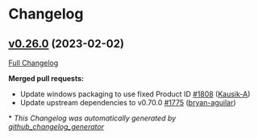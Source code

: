 # Changelog

## [v0.26.0](https://github.com/aws-observability/aws-otel-collector/tree/v0.26.0) (2023-02-02)

[Full Changelog](https://github.com/aws-observability/aws-otel-collector/compare/v0.25.0...v0.26.0)

**Merged pull requests:**

- Update windows packaging to use fixed Product ID [\#1808](https://github.com/aws-observability/aws-otel-collector/pull/1808) ([Kausik-A](https://github.com/Kausik-A))
- Update upstream dependencies to v0.70.0 [\#1775](https://github.com/aws-observability/aws-otel-collector/pull/1775) ([bryan-aguilar](https://github.com/bryan-aguilar))

\* *This Changelog was automatically generated by [github_changelog_generator](https://github.com/github-changelog-generator/github-changelog-generator)*
